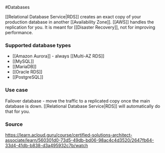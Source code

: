 #Databases 

[[Relational Database Service|RDS]] creates an exact copy of your production database in another [[Availability Zone]].
[[AWS]] handles the replication for you.
It is meant for [[Disaster Recovery]], not for improving performance.
### Supported database types
* [[Amazon Aurora]] - always [[Multi-AZ RDS]]
* [[MySQL]]
* [[MariaDB]]
* [[Oracle RDS]]
* [[PostgreSQL]]
### Use case
Failover database - move the traffic to a replicated copy once the main database is down. [[Relational Database Service|RDS]] will automatically do that for you.
### Source
https://learn.acloud.guru/course/certified-solutions-architect-associate/learn/560301d0-73d5-49db-bd06-98ac4c4d3520/2647fb64-33d4-41db-b838-d3a495932c7b/watch